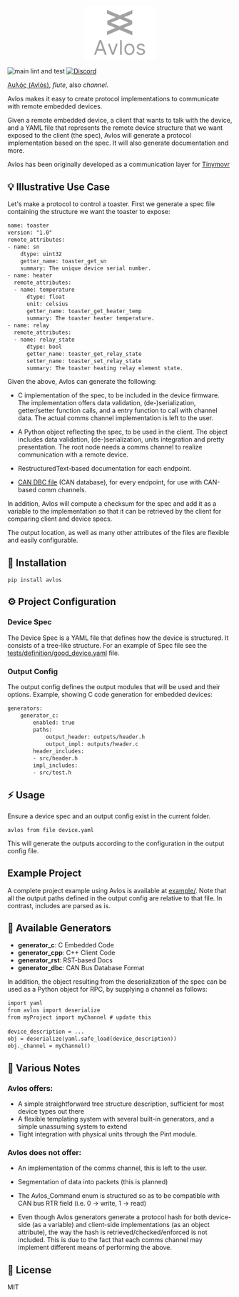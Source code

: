 <p align="center">
<img src="avlos_logo.png" width="160"/>
</p>

![main lint and test](https://github.com/tinymovr/avlos/actions/workflows/ci.yml/badge.svg) [![Discord](https://img.shields.io/discord/742400176664084535)](https://discord.gg/CzcCaXbU)

[Αυλός (Avlόs)](https://en.wikipedia.org/wiki/Aulos), _flute_, also _channel_.

Avlos makes it easy to create protocol implementations to communicate with remote embedded devices.

Given a remote embedded device, a client that wants to talk with the device, and a YAML file that represents the remote device structure that we want exposed to the client (the spec), Avlos will generate a protocol implementation based on the spec. It will also generate documentation and more. 

Avlos has been originally developed as a communication layer for [Tinymovr](https://tinymovr.com)

## :bulb: Illustrative Use Case

Let's make a protocol to control a toaster. First we generate a spec file containing the structure we want the toaster to expose:

    name: toaster
    version: "1.0"
    remote_attributes:
    - name: sn
        dtype: uint32
        getter_name: toaster_get_sn
        summary: The unique device serial number.
    - name: heater
      remote_attributes:
      - name: temperature
          dtype: float
          unit: celsius
          getter_name: toaster_get_heater_temp
          summary: The toaster heater temperature.
    - name: relay
      remote_attributes:
      - name: relay_state
          dtype: bool
          getter_name: toaster_get_relay_state
          setter_name: toaster_set_relay_state
          summary: The toaster heating relay element state.

Given the above, Avlos can generate the following:

- C implementation of the spec, to be included in the device firmware. The implementation offers data validation, (de-)serialization, getter/setter function calls, and a entry function to call with channel data. The actual comms channel implementation is left to the user.

- A Python object reflecting the spec, to be used in the client. The object includes data validation, (de-)serialization, units integration and pretty presentation. The root node needs a comms channel to realize communication with a remote device.

- RestructuredText-based documentation for each endpoint.

- [CAN DBC file](https://www.csselectronics.com/pages/can-dbc-file-database-intro) (CAN database), for every endpoint, for use with CAN-based comm channels.

In addition, Avlos will compute a checksum for the spec and add it as a variable to the implementation so that it can be retrieved by the client for comparing client and device specs. 

The output location, as well as many other attributes of the files are flexible and easily configurable.

## :gift: Installation

    pip install avlos

## :gear: Project Configuration

### Device Spec

The Device Spec is a YAML file that defines how the device is structured. It consists of a tree-like structure. For an example of Spec file see the [tests/definition/good_device.yaml](./tests/definition/good_device.yaml) file.

### Output Config

The output config defines the output modules that will be used and their options. Example, showing C code generation for embedded devices:

    generators:
        generator_c:
            enabled: true
            paths:
                output_header: outputs/header.h
                output_impl: outputs/header.c
            header_includes:
            - src/header.h
            impl_includes:
            - src/test.h

## :zap: Usage

Ensure a device spec and an output config exist in the current folder.

    avlos from file device.yaml

This will generate the outputs according to the configuration in the output config file.

## Example Project

A complete project example using Avlos is available at [example/](./example). Note that all the output paths defined in the output config are relative to that file. In contrast, includes are parsed as is.

## :gem: Available Generators

- __generator_c__: C Embedded Code
- __generator_cpp__: C++ Client Code
- __generator_rst__: RST-based Docs
- __generator_dbc__: CAN Bus Database Format

In addition, the object resulting from the deserialization of the spec can be used as a Python object for RPC, by supplying a channel as follows:

    import yaml
    from avlos import deserialize
    from myProject import myChannel # update this
    
    device_description = ...
    obj = deserialize(yaml.safe_load(device_description))
    obj._channel = myChannel()

## :memo: Various Notes

### Avlos offers:

- A simple straightforward tree structure description, sufficient for most device types out there
- A flexible templating system with several built-in generators, and a simple unassuming system to extend
- Tight integration with physical units through the Pint module.

### Avlos does not offer:

- An implementation of the comms channel, this is left to the user.
- Segmentation of data into packets (this is planned)

- The Avlos_Command enum is structured so as to be compatible with CAN bus RTR field (i.e. 0 -> write, 1 -> read)
- Even though Avlos generators generate a protocol hash for both device-side (as a variable) and client-side implementations (as an object attribute), the way the hash is retrieved/checked/enforced is not included. This is due to the fact that each comms channel may implement different means of performing the above.

## :key: License

MIT


